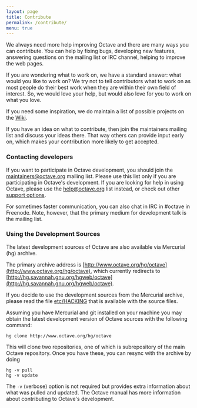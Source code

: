```yaml
---
layout: page
title: Contribute
permalink: /contribute/
menu: true
---
```


We always need more help improving Octave and there are many ways you can contribute. You can help by fixing bugs, developing new features, answering questions on the mailing list or IRC channel, helping to improve the web pages.

If you are wondering what to work on, we have a standard answer: what would you like to work on? We try not to tell contributors what to work on as most people do their best work when they are within their own field of interest. So, we would love your help, but would also love for you to work on what you love.

If you need some inspiration, we do maintain a list of possible projects on the [Wiki](http://www.octave.org/wiki/Projects).

If you have an idea on what to contribute, then join the maintainers mailing list and discuss your ideas there. That way others can provide input early on, which makes your contribution more likely to get accepted.

### Contacting developers

If you want to participate in Octave development, you should join the [maintainers@octave.org](https://lists.gnu.org/mailman/listinfo/octave-maintainers) mailing list. Please use this list only if you are participating in Octave's development. If you are looking for help in using Octave, please use the [help@octave.org](https://lists.gnu.org/mailman/listinfo/help-octave) list instead, or check out other [support options](/support-options/).

For sometimes faster communication, you can also chat in IRC in #octave in Freenode. Note, however, that the primary medium for development talk is the mailing list.

### Using the Development Sources

The latest development sources of Octave are also available via Mercurial (hg) archive.

The primary archive address is [http://www.octave.org/hg/octave](http://www.octave.org/hg/octave), which currently redirects to [http://hg.savannah.gnu.org/hgweb/octave](http://hg.savannah.gnu.org/hgweb/octave).

If you decide to use the development sources from the Mercurial archive, please read the file [etc/HACKING](http://www.octave.org/hg/octave/file/tip/etc/HACKING) that is available with the source files.

Assuming you have Mercurial and git installed on your machine you may obtain the latest development version of Octave sources with the following command:

    hg clone http://www.octave.org/hg/octave
    
This will clone two repositories, one of which is subrepository of the main Octave repository. Once you have these, you can resync with the archive by doing
    
    hg -v pull
    hg -v update
    
The `-v` (verbose) option is not required but provides extra information about what was pulled and updated. The Octave manual has more information about contributing to Octave's development.
